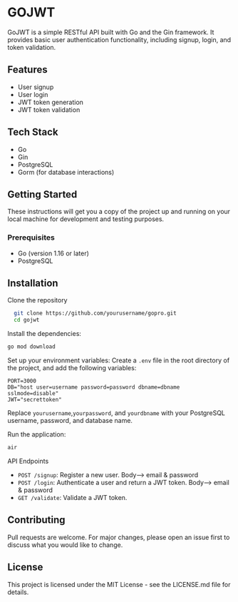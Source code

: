 # GOJWT
GoJWT is a simple RESTful API built with Go and the Gin framework. It provides basic user authentication functionality, including signup, login, and token validation.

## Features
- User signup
- User login
- JWT token generation
- JWT token validation

## Tech Stack
- Go
- Gin
- PostgreSQL 
- Gorm (for database interactions)

## Getting Started
These instructions will get you a copy of the project up and running on your local machine for development and testing purposes.

### Prerequisites
- Go (version 1.16 or later)
- PostgreSQL

## Installation
Clone the repository
```bash
  git clone https://github.com/yourusername/gopro.git
  cd gojwt
```

Install the dependencies:
```bash
go mod download
```

Set up your environment variables:
Create a `.env` file in the root directory of the project, and add the following variables:
```
PORT=3000
DB="host user=username password=password dbname=dbname sslmode=disable"
JWT="secrettoken"
```
Replace `yourusername`,`yourpassword`, and `yourdbname` with your PostgreSQL username, password, and database name.

Run the application:
```bash
air
```
API Endpoints
-  `POST /signup`: Register a new user. Body--> email & password
-  `POST /login`: Authenticate a user and return a JWT token. Body--> email & password
-  `GET /validate`: Validate a JWT token.


## Contributing
Pull requests are welcome. For major changes, please open an issue first to discuss what you would like to change.

## License
This project is licensed under the MIT License - see the LICENSE.md file for details.
